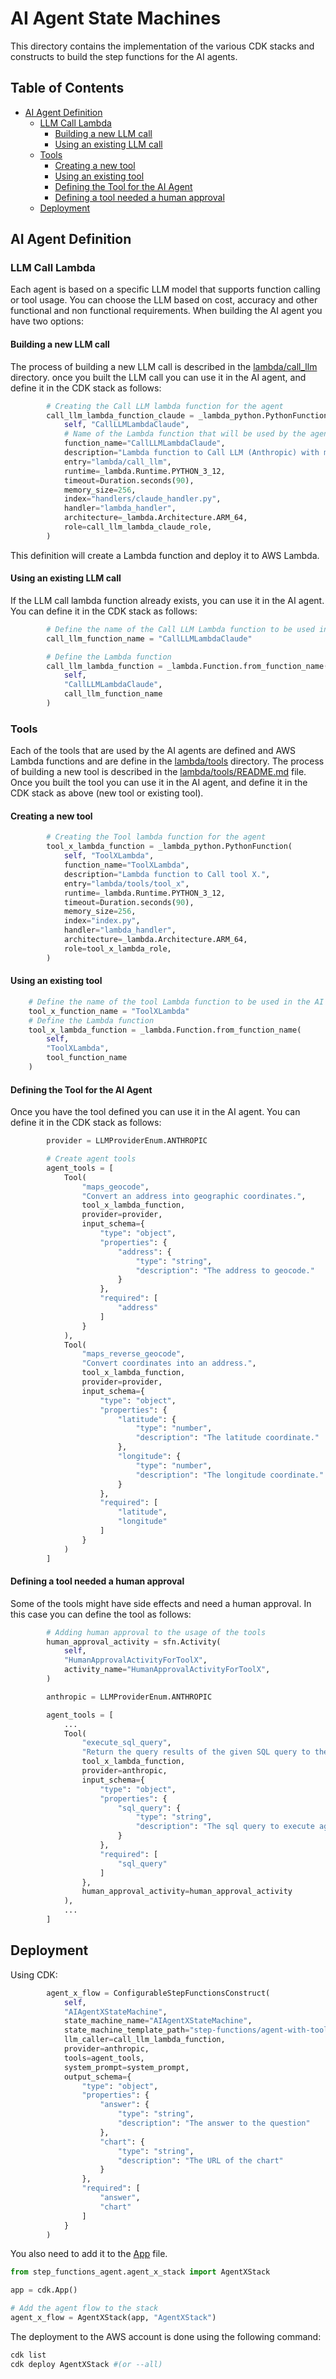 # AI Agent State Machines

This directory contains the implementation of the various CDK stacks and constructs to build the step functions for the AI agents.

## Table of Contents

- [AI Agent Definition](#ai-agent-definition)
  - [LLM Call Lambda](#llm-call-lambda)
    - [Building a new LLM call](#building-a-new-llm-call)
    - [Using an existing LLM call](#using-an-existing-llm-call)
  - [Tools](#tools)
    - [Creating a new tool](#creating-a-new-tool)
    - [Using an existing tool](#using-an-existing-tool)
    - [Defining the Tool for the AI Agent](#defining-the-tool-for-the-ai-agent)
    - [Defining a tool needed a human approval](#defining-a-tool-needed-a-human-approval)
  - [Deployment](#deployment)

## AI Agent Definition

### LLM Call Lambda

Each agent is based on a specific LLM model that supports function calling or tool usage. You can choose the LLM based on cost, accuracy and other functional and non functional requirements. When building the AI agent you have two options:

#### Building a new LLM call

The process of building a new LLM call is described in the [lambda/call_llm](lambda/call_llm) directory. once you built the LLM call you can use it in the AI agent, and define it in the CDK stack as follows:

```python
        # Creating the Call LLM lambda function for the agent
        call_llm_lambda_function_claude = _lambda_python.PythonFunction(
            self, "CallLLMLambdaClaude",
            # Name of the Lambda function that will be used by the agents to find the function.
            function_name="CallLLMLambdaClaude", 
            description="Lambda function to Call LLM (Anthropic) with messages history and tools.",
            entry="lambda/call_llm",
            runtime=_lambda.Runtime.PYTHON_3_12,
            timeout=Duration.seconds(90),
            memory_size=256,
            index="handlers/claude_handler.py",
            handler="lambda_handler",
            architecture=_lambda.Architecture.ARM_64,
            role=call_llm_lambda_claude_role,
        )
```

This definition will create a Lambda function and deploy it to AWS Lambda.

#### Using an existing LLM call

If the LLM call lambda function already exists, you can use it in the AI agent. You can define it in the CDK stack as follows:

```python
        # Define the name of the Call LLM Lambda function to be used in the AI agent
        call_llm_function_name = "CallLLMLambdaClaude"

        # Define the Lambda function
        call_llm_lambda_function = _lambda.Function.from_function_name(
            self, 
            "CallLLMLambdaClaude", 
            call_llm_function_name
        )
```

### Tools

Each of the tools that are used by the AI agents are defined and AWS Lambda functions and are define in the [lambda/tools](lambda/tools) directory. The process of building a new tool is described in the [lambda/tools/README.md](lambda/tools/README.md) file. Once you built the tool you can use it in the AI agent, and define it in the CDK stack as above (new tool or existing tool).

#### Creating a new tool

```python
        # Creating the Tool lambda function for the agent
        tool_x_lambda_function = _lambda_python.PythonFunction(
            self, "ToolXLambda",
            function_name="ToolXLambda", 
            description="Lambda function to Call tool X.",
            entry="lambda/tools/tool_x",
            runtime=_lambda.Runtime.PYTHON_3_12,
            timeout=Duration.seconds(90),
            memory_size=256,
            index="index.py",
            handler="lambda_handler",
            architecture=_lambda.Architecture.ARM_64,
            role=tool_x_lambda_role,
        )
```

#### Using an existing tool

```python
    # Define the name of the tool Lambda function to be used in the AI agent
    tool_x_function_name = "ToolXLambda"
    # Define the Lambda function
    tool_x_lambda_function = _lambda.Function.from_function_name(
        self,
        "ToolXLambda",
        tool_function_name
    )
```

#### Defining the Tool for the AI Agent

Once you have the tool defined you can use it in the AI agent. You can define it in the CDK stack as follows:

```python
        provider = LLMProviderEnum.ANTHROPIC

        # Create agent tools
        agent_tools = [
            Tool(
                "maps_geocode",
                "Convert an address into geographic coordinates.",
                tool_x_lambda_function,
                provider=provider,
                input_schema={
                    "type": "object",
                    "properties": {
                        "address": {
                            "type": "string",
                            "description": "The address to geocode."
                        }
                    },
                    "required": [
                        "address"
                    ]
                }
            ),
            Tool(
                "maps_reverse_geocode",
                "Convert coordinates into an address.",
                tool_x_lambda_function,
                provider=provider,
                input_schema={
                    "type": "object",
                    "properties": {
                        "latitude": {
                            "type": "number",
                            "description": "The latitude coordinate."
                        },
                        "longitude": {
                            "type": "number",
                            "description": "The longitude coordinate."
                        }
                    },
                    "required": [
                        "latitude",
                        "longitude"
                    ]
                }
            )
        ]
```

#### Defining a tool needed a human approval

Some of the tools might have side effects and need a human approval. In this case you can define the tool as follows:

```python
        # Adding human approval to the usage of the tools
        human_approval_activity = sfn.Activity(
            self, 
            "HumanApprovalActivityForToolX",
            activity_name="HumanApprovalActivityForToolX",
        )

        anthropic = LLMProviderEnum.ANTHROPIC

        agent_tools = [
            ...
            Tool(
                "execute_sql_query", 
                "Return the query results of the given SQL query to the SQLite database.",
                tool_x_lambda_function,
                provider=anthropic,
                input_schema={
                    "type": "object",
                    "properties": {
                        "sql_query": {
                            "type": "string",
                            "description": "The sql query to execute against the SQLite database."
                        }
                    },
                    "required": [
                        "sql_query"
                    ]
                },
                human_approval_activity=human_approval_activity
            ),
            ...
        ]
```

## Deployment

Using CDK:

```python
        agent_x_flow = ConfigurableStepFunctionsConstruct(
            self, 
            "AIAgentXStateMachine",
            state_machine_name="AIAgentXStateMachine",
            state_machine_template_path="step-functions/agent-with-tools-flow-template.json", 
            llm_caller=call_llm_lambda_function, 
            provider=anthropic,
            tools=agent_tools,
            system_prompt=system_prompt,
            output_schema={
                "type": "object",
                "properties": {
                    "answer": {
                        "type": "string",
                        "description": "The answer to the question"
                    },
                    "chart": {
                        "type": "string",
                        "description": "The URL of the chart"
                    }
                },
                "required": [
                    "answer",
                    "chart"
                ]
            }
        )
```

You also need to add it to the [App](../app.py) file.

```python
from step_functions_agent.agent_x_stack import AgentXStack

app = cdk.App()

# Add the agent flow to the stack
agent_x_flow = AgentXStack(app, "AgentXStack")
```

The deployment to the AWS account is done using the following command:

```bash
cdk list
cdk deploy AgentXStack #(or --all)
```
